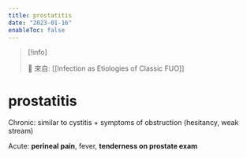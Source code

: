 ```yaml
---
title: prostatitis
date: "2023-01-16"
enableToc: false
---
```


> [!info]
>
> 🌱 來自: [[Infection as Etiologies of Classic FUO]]

# prostatitis

Chronic: similar to cystitis + symptoms of obstruction (hesitancy, weak stream)

Acute: **perineal pain**, fever, **tenderness on prostate exam**
